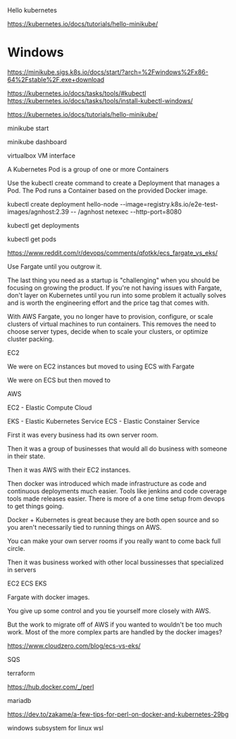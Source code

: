 

Hello kubernetes

https://kubernetes.io/docs/tutorials/hello-minikube/

# Windows

https://minikube.sigs.k8s.io/docs/start/?arch=%2Fwindows%2Fx86-64%2Fstable%2F.exe+download




https://kubernetes.io/docs/tasks/tools/#kubectl
https://kubernetes.io/docs/tasks/tools/install-kubectl-windows/



https://kubernetes.io/docs/tutorials/hello-minikube/



minikube start

minikube dashboard

virtualbox VM interface


A Kubernetes Pod is a group of one or more Containers



Use the kubectl create command to create a Deployment that manages a Pod. The Pod runs a Container based on the provided Docker image.


kubectl create deployment hello-node --image=registry.k8s.io/e2e-test-images/agnhost:2.39 -- /agnhost netexec --http-port=8080



kubectl get deployments


kubectl get pods


https://www.reddit.com/r/devops/comments/qfotkk/ecs_fargate_vs_eks/

Use Fargate until you outgrow it.

The last thing you need as a startup is "challenging" when you should be focusing on growing the product. If you're not having issues with Fargate, don't layer on Kubernetes until you run into some problem it actually solves and is worth the engineering effort and the price tag that comes with.


With AWS Fargate, you no longer have to provision, configure, or scale clusters of virtual machines to run containers. This removes the need to choose server types, decide when to scale your clusters, or optimize cluster packing.

EC2

We were on EC2 instances but moved to using ECS with Fargate

We were on ECS but then moved to 


AWS

EC2 - Elastic Compute Cloud

EKS - Elastic Kubernetes Service
ECS - Elastic Constainer Service


First it was every business had its own server room.

Then it was a group of businesses that would all do business with someone in their state.

Then it was AWS with their EC2 instances.

Then docker was introduced which made infrastructure as code and continuous deployments much easier. 
Tools like jenkins and code coverage tools made releases easier. There is more of a one time setup from devops to get things going.

Docker + Kubernetes is great because they are both open source and so you aren't necessarily tied to running things on AWS.

You can make your own server rooms if you really want to come back full circle.



Then it was business worked with other local bussinesses that specialized in servers


EC2
ECS
EKS

Fargate with docker images.


You give up some control and you tie yourself more closely with AWS.

But the work to migrate off of AWS if you wanted to wouldn't be too much work. Most of the more complex parts are handled by the docker images?


https://www.cloudzero.com/blog/ecs-vs-eks/



SQS


terraform



https://hub.docker.com/_/perl


mariadb


https://dev.to/zakame/a-few-tips-for-perl-on-docker-and-kubernetes-29bg




windows subsystem for linux 
wsl


